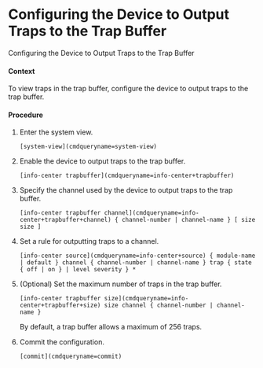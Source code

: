 Configuring the Device to Output Traps to the Trap Buffer
=========================================================

Configuring the Device to Output Traps to the Trap Buffer

#### Context

To view traps in the trap buffer, configure the device to output traps to the trap buffer.


#### Procedure

1. Enter the system view.
   
   
   ```
   [system-view](cmdqueryname=system-view)
   ```
2. Enable the device to output traps to the trap buffer.
   
   
   ```
   [info-center trapbuffer](cmdqueryname=info-center+trapbuffer)
   ```
3. Specify the channel used by the device to output traps to the trap buffer.
   
   
   ```
   [info-center trapbuffer channel](cmdqueryname=info-center+trapbuffer+channel) { channel-number | channel-name } [ size size ]
   ```
4. Set a rule for outputting traps to a channel.
   
   
   ```
   [info-center source](cmdqueryname=info-center+source) { module-name | default } channel { channel-number | channel-name } trap { state { off | on } | level severity } *
   ```
5. (Optional) Set the maximum number of traps in the trap buffer.
   
   
   ```
   [info-center trapbuffer size](cmdqueryname=info-center+trapbuffer+size) size channel { channel-number | channel-name }
   ```
   
   By default, a trap buffer allows a maximum of 256 traps.
6. Commit the configuration.
   
   
   ```
   [commit](cmdqueryname=commit)
   ```